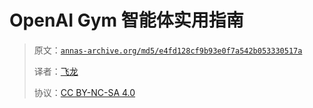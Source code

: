 # OpenAI Gym 智能体实用指南

> 原文：[`annas-archive.org/md5/e4fd128cf9b93e0f7a542b053330517a`](https://annas-archive.org/md5/e4fd128cf9b93e0f7a542b053330517a)
> 
> 译者：[飞龙](https://github.com/wizardforcel)
> 
> 协议：[CC BY-NC-SA 4.0](http://creativecommons.org/licenses/by-nc-sa/4.0/)